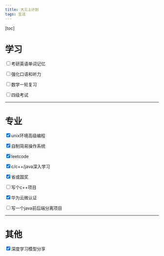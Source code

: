 ```yaml
---
title: 大三上计划
tags: 生活
---
```


[toc]

# 学习

<p><input type="checkbox" name="category"/>考研英语单词记忆</p>
<p><input type="checkbox" name="category"/>强化口语和听力</p>
<p><input type="checkbox" name="category"/>数学一轮复习</p>
<p><input type="checkbox" name="category"/>四级考试</p>

---

# 专业

<p><input type="checkbox" name="category" checked="checked"/>unix环境高级编程</p>
<p><input type="checkbox" name="category" checked="checked"/>自制简易操作系统</p>
<p><input type="checkbox" name="category" checked="checked"/>leetcode</p>
<p><input type="checkbox" name="category" checked="checked"/>c/c++/java深入学习</p>
<p><input type="checkbox" name="category " checked="checked"/>省或国奖</p>
<p><input type="checkbox" name="category"/>写个c++项目</p>
<p><input type="checkbox" name="category"  checked="checked"/>华为云微认证</p>
<p><input type="checkbox" name="category"/>写一个java前后端分离项目</p>

----

# 其他

<p><input type="checkbox" name="category" checked="checked"/>深度学习模型分享</p>

